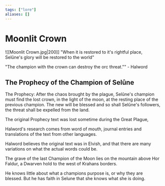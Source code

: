 ```yaml
---
tags: ["lore"]
aliases: []
---
```

# Moonlit Crown
![[Moonlit Crown.jpg|200]]
"When it is restored to it's rightful place, Selûne's glory will be restored to the world"

"The champion with the crown can destroy the orc threat."" - Halword

## The Prophecy of the Champion of Selûne
The Prophecy: After the chaos brought by the plague, Selûne's champion must find the lost crown, in the light of the moon, at the resting place of the previous champion. The new will be blessed and so shall Selûne's followers, the threat shall be expelled from the land.

The original Prophecy text was lost sometime during the Great Plague, 

Halword's research comes from word of mouth, journal entries and translations of the text from other languages.

Halword believes the original text was in Elvish, and that there are many variations on what the actual words could be.

The grave of the last Champion of the Moon lies on the mountain above Hor Faldur, a Dwarven hold to the west of Krahans borders.

He knows little about what a champions purpose is, or why they are blessed. But he has faith in Selune that she knows what she is doing.